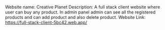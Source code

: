 Website name: Creative Planet
Description: A full stack client website where user can buy any product. In admin panel admin can see all the registered products and can add product and also delete product.
Website Link: https://full-stack-client-5bc42.web.app/
